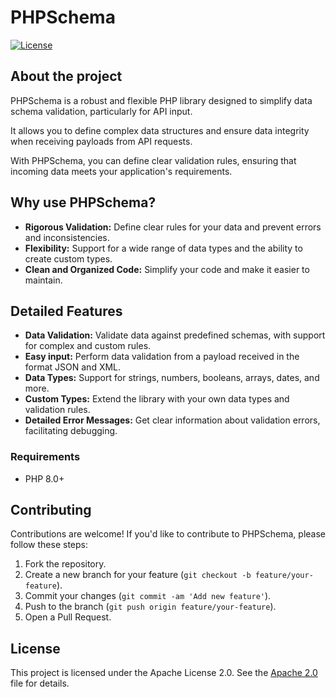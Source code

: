 # PHPSchema

[![License](https://img.shields.io/badge/license-Apache%202.0-blue.svg)](LICENSE)

## About the project

PHPSchema is a robust and flexible PHP library designed to simplify data schema validation, particularly for API input. 

It allows you to define complex data structures and ensure data integrity when receiving payloads from API requests.

With PHPSchema, you can define clear validation rules, ensuring that incoming data meets your application's requirements.

## Why use PHPSchema?

* **Rigorous Validation:** Define clear rules for your data and prevent errors and inconsistencies.
* **Flexibility:** Support for a wide range of data types and the ability to create custom types.
* **Clean and Organized Code:** Simplify your code and make it easier to maintain.

## Detailed Features

* **Data Validation:** Validate data against predefined schemas, with support for complex and custom rules.
* **Easy input:** Perform data validation from a payload received in the format JSON and XML.
* **Data Types:** Support for strings, numbers, booleans, arrays, dates, and more.
* **Custom Types:** Extend the library with your own data types and validation rules.
* **Detailed Error Messages:** Get clear information about validation errors, facilitating debugging.

### Requirements

- PHP 8.0+

## Contributing

Contributions are welcome! If you'd like to contribute to PHPSchema, please follow these steps:

1. Fork the repository.
2. Create a new branch for your feature (`git checkout -b feature/your-feature`).
3. Commit your changes (`git commit -am 'Add new feature'`).
4. Push to the branch (`git push origin feature/your-feature`).
5. Open a Pull Request.

## License

This project is licensed under the Apache License 2.0. 
See the [Apache 2.0](LICENSE) file for details.
